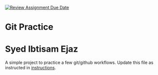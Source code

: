 [![Review Assignment Due Date](https://classroom.github.com/assets/deadline-readme-button-22041afd0340ce965d47ae6ef1cefeee28c7c493a6346c4f15d667ab976d596c.svg)](https://classroom.github.com/a/5vf9W1DH)
# Git Practice

# Syed Ibtisam Ejaz

A simple project to practice a few git/github workflows.  Update this file as instructed in [instructions](./instructions.md).
